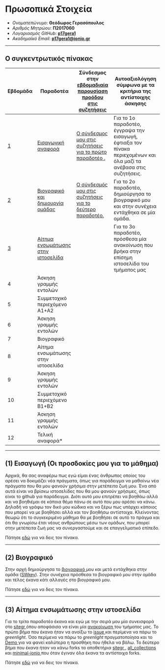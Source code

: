# Πρωσοπικά Στοιχεία

- _Ονοματεπώνυμο_: **Θεόδωρος Γερασόπουλος**
- _Aριθμός Mητρώου_: **Π2017060**
- _Λογαριασμός GitHub_: **[p17gera1](https://github.com/p17gera1)**
- _Ακαδημαϊκό Email_: **p17gera1@ionio.gr**

--------------------------------------------  

Ο συγκεντρωτικός πίνακας
--------------------------------------------  
| Εβδομάδα | Παραδοτέα | Σύνδεσμος στην [εβδομαδιαία παρουσίαση προόδου στις συζητήσεις](https://github.com/courses-ionio/help/discussions/categories/show-and-tell) | Αυτοαξιολόγηση σύμφωνα με τα κριτήρια της αντίστοιχης άσκησης |
| --- | --- | --- | --- |
| [1](https://github.com/p17gera1/sw/blob/2017060/projects/2017060/README.md#1-εισαγωγή-οι-προσδοκίες-μου-για-το-μάθημα) | [Εισαγωγική αναφορά](https://github.com/p17gera1/sw/blob/2017060/projects/2017060/README.md#1-εισαγωγή-οι-προσδοκίες-μου-για-το-μάθημα) | [Ο σύνδεσμος μου στις συζητήσεις για το πρώτο παραδοτέο .](https://github.com/courses-ionio/help/discussions/151) | Για το 1ο παραδοτέο, έγγραψα την εισαγωγή, έφτιαξα τον πίνακα περιεχομένων και όλα μαζί τα ανέβασα στις συζητήσεις. |
| [2](https://github.com/p17gera1/sw/blob/2017060/projects/2017060/README.md#2-βιογραφικό) | [Βιογραφικό και δημιουργία ομάδας](https://github.com/p17gera1/sw/blob/2017060/projects/2017060/README.md#2-βιογραφικό) | [Ο σύνδεσμός μου στις συζητήσεις για το δεύτερο παραδοτέο. ](https://github.com/courses-ionio/help/discussions/264) | Για το 2ο παραδοτέο, δημιούργησα το βιογραφικό μου και στην συνέχεια εντάχθηκα σε μία ομάδα. |
| [3](https://github.com/p17gera1/sw/blob/2017060/projects/2017060/README.md#3-αίτημα-ενσωμάτωσης-στην-ιστοσελίδα) | [Αίτημα ενσωμάτωσης στην ιστοσελίδα](https://github.com/p17gera1/sw/blob/2017060/projects/2017060/README.md#3-αίτημα-ενσωμάτωσης-στην-ιστοσελίδα) | | Για το 3ο παραδοτέο, πρόσθεσα μία ανακοίνωση που βρήκα στην επίσημη ιστοσελίδα του τμήματος μας |
| 4 | Άσκηση γραμμής εντολών | | |
| 5 | Συμμετοχικό περιεχόμενο A1+A2 | | |
| 6 | Άσκηση γραμμής εντολών | | |
| 7 | Βιογραφικό | | |
| 8 | Αίτημα ενσωμάτωσης στην ιστοσελίδα | | |
| 9 | Άσκηση γραμμής εντολών | | |
| 10 | Συμμετοχικό περιεχόμενο B1+B2 | | |
| 11 | Άσκηση γραμμής εντολών | | |
| 12 | Τελική αναφορά* | | |

-------------------------------------------
  
(1) Εισαγωγή (Οι προσδοκίες μου για το μάθημα) 
--------------------------------------------  
Αρχικά, θα σας αναφέρω πως εγώ είμαι ένας άνθρωπος οποίος του αρέσει να δοκιμάζει νέα πράγματα, όπως για παράδειγμα να μαθαίνω νέα πράγματα που θα μου φανούν χρήσιμα
στην μετέπειτα ζωή μου. Ένα από αυτά είναι να βρίσκω ιστοσελίδες που θα μου φανούν χρήσιμες, όπως είναι το github για παράδειγμα. Διότι αυτό μου επιτρέπει να βοηθάω αλλά 
και να βοηθιέμαι σε κάποια θέμα πάνω σε αυτό που μου αρέσει να κάνω. Δηλαδή να γράφω τον δικό μου κώδικα και να ξέρω πως υπάρχει κάποιος που μπορεί να με βοηθήσει αλλά
και τον βοηθήσω αντίστοιχα. Κλείνοντας θεωρώ ότι το συγκεκριμένο μάθημα θα με βοηθήσει σε αυτό το πράγμα και ότι θα γνωρίσω έτσι νέους ανθρώπους μέσω των ομάδων, που
μπορεί στην μετέπειτα ζωή μας να συνεργαστούμε και σε επαγγελματικό επίπεδο.

Πάτησε [εδώ](https://github.com/p17gera1/sw/blob/2017060/projects/2017060/README.md#ο-συγκεντρωτικός-πίνακας) για να δεις τον πίνακα.

-------------------------------------------
  
(2) Βιογραφικό 
--------------------------------------------  
Στην αρχή δημιούργησα το [βιογραφικό ](https://p17gera1.github.io/online-cv/) μου και μετά εντάχθηκα στην ομάδα ([SWkey](https://github.com/SWkey)). Στην συνέχεια πρόσθεσα το βιογραφικό μου στην ομάδα και τέλος έκανα κάτι αλλαγές στο βιογραφικό μου.

Πάτησε [εδώ](https://github.com/p17gera1/sw/blob/2017060/projects/2017060/README.md#ο-συγκεντρωτικός-πίνακας) για να δεις τον πίνακα.

-------------------------------------------
  
(3) Αίτημα ενσωμάτωσης στην ιστοσελίδα
--------------------------------------------  
Για το τρίτο παραδοτέο έκανα και εγώ με την σειρά μου μία συνεισφορά στο [sitegr ](https://github.com/ioniodi/sitegr) όπου αποφάσισα να είναι μία [ανακοίνωση ](https://di.ionio.gr/gr/news/23978/) του τμήματος μας. Το πρώτο βήμα που έκανα ήταν να ανοίξω το [issue ](https://github.com/ioniodi/sitegr/issues/404) και περίμενα να πάρω το *greenlight*. Όσο περίμενα να πάρω το *greenlight* πραγματοποίησα και το [Demo ](https://62816e1688893004df0823ad--reliable-toffee-4628a4.netlify.app/posts/2022/05/09/ionian-wikithon-2022-14-20-maiou-ergastirio-galinos-tmhma-plhroforikis/) για να φανεί καλύτερα η προσθήκη που ήθελα να βάλω. Το δεύτερο βήμα που έκανα ήταν να κάνω forks τα αποθετήρια [sitegr ](https://github.com/p17gera1/sitegr), [all_collections ](https://github.com/p17gera1/all_collections/) και [minimal-ionio ](https://github.com/p17gera1/minimal-ionio) που όταν έγιναν όλα έκανα τα αντίστοιχα forks. 

Πάτησε [εδώ](https://github.com/p17gera1/sw/blob/2017060/projects/2017060/README.md#ο-συγκεντρωτικός-πίνακας) για να δεις τον πίνακα.
